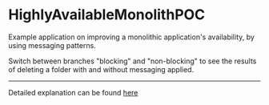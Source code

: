 # HighlyAvailableMonolithPOC

Example application on improving a monolithic application's availability, by using messaging patterns.

Switch between branches "blocking" and "non-blocking" to see the results of deleting a folder with and without messaging applied.

---

Detailed explanation can be found [here](https://www.ledjonbehluli.com/posts/improving_monoliths_availability/)
